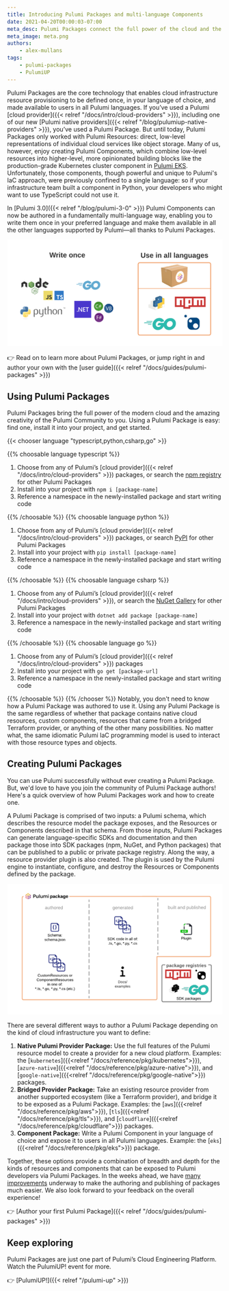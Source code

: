 ```yaml
---
title: Introducing Pulumi Packages and multi-language Components
date: 2021-04-20T00:00:03-07:00
meta_desc: Pulumi Packages connect the full power of the cloud and the creativity of the Pulumi Community to the Pulumi Cloud Engineering Platform
meta_image: meta.png
authors:
    - alex-mullans
tags:
    - pulumi-packages
    - PulumiUP
---
```


Pulumi Packages are the core technology that enables cloud infrastructure resource provisioning to be defined once, in your language of choice, and made available to users in all Pulumi languages. If you’ve used a Pulumi [cloud provider]({{< relref "/docs/intro/cloud-providers" >}}), including one of our new [Pulumi native providers]({{< relref "/blog/pulumiup-native-providers" >}}), you’ve used a Pulumi Package. But until today, Pulumi Packages only worked with Pulumi Resources: direct, low-level representations of individual cloud services like object storage. Many of us, however, enjoy creating Pulumi Components, which combine low-level resources into higher-level, more opinionated building blocks like the production-grade Kubernetes cluster component in [Pulumi EKS](https://github.com/pulumi/pulumi-eks/). Unfortunately, those components, though powerful and unique to Pulumi's IaC approach, were previously confined to a single language: so if your infrastructure team built a component in Python, your developers who might want to use TypeScript could not use it.

In [Pulumi 3.0]({{< relref "/blog/pulumi-3-0" >}}) Pulumi Components can now be authored in a fundamentally multi-language way, enabling you to write them once in your preferred language and make them available in all the other languages supported by Pulumi—all thanks to Pulumi Packages.

<!-- more -->

![A diagram showing how Pulumi Package code can be authored in one language and made available in all other languages supported by Pulumi](img/pulumi-package-overview.png)

👉 Read on to learn more about Pulumi Packages, or jump right in and author your own with the [user guide]({{< relref "/docs/guides/pulumi-packages" >}})

## Using Pulumi Packages

Pulumi Packages bring the full power of the modern cloud and the amazing creativity of the Pulumi Community to you. Using a Pulumi Package is easy: find one, install it into your project, and get started.

{{< chooser language "typescript,python,csharp,go" >}}

{{% choosable language typescript %}}

1. Choose from any of Pulumi’s [cloud provider]({{< relref "/docs/intro/cloud-providers" >}}) packages, or search the [npm registry](https://www.npmjs.com/search?q=pulumi) for other Pulumi Packages
1. Install into your project with `npm i [package-name]`
1. Reference a namespace in the newly-installed package and start writing code

{{% /choosable %}}
{{% choosable language python %}}

1. Choose from any of Pulumi’s [cloud provider]({{< relref "/docs/intro/cloud-providers" >}}) packages, or search [PyPI](https://pypi.org/search/?q=pulumi) for other Pulumi Packages
1. Install into your project with `pip install [package-name]`
1. Reference a namespace in the newly-installed package and start writing code

{{% /choosable %}}
{{% choosable language csharp %}}

1. Choose from any of Pulumi’s [cloud provider]({{< relref "/docs/intro/cloud-providers" >}}), or search the [NuGet Gallery](https://www.nuget.org/packages?q=pulumi) for other Pulumi Packages
1. Install into your project with `dotnet add package [package-name]`
1. Reference a namespace in the newly-installed package and start writing code

{{% /choosable %}}
{{% choosable language go %}}

1. Choose from any of Pulumi’s [cloud provider]({{< relref "/docs/intro/cloud-providers" >}}) packages
1. Install into your project with `go get [package-url]`
1. Reference a namespace in the newly-installed package and start writing code

{{% /choosable %}}
{{% /chooser %}}
Notably, you don't need to know how a Pulumi Package was authored to use it. Using any Pulumi Package is the same regardless of whether that package contains native cloud resources, custom components, resources that came from a bridged Terraform provider, or anything of the other many possibilities. No matter what, the same idiomatic Pulumi IaC programming model is used to interact with those resource types and objects.

## Creating Pulumi Packages

You can use Pulumi successfully without ever creating a Pulumi Package. But, we'd love to have you join the community of Pulumi Package authors! Here's a quick overview of how Pulumi Packages work and how to create one.

A Pulumi Package is comprised of two inputs: a Pulumi schema, which describes the resource model the package exposes, and the Resources or Components described in that schema. From those inputs, Pulumi Packages can generate language-specific SDKs and documentation and then package those into SDK packages (npm, NuGet, and Python packages) that can be published to a public or private package registry. Along the way, a resource provider plugin is also created. The plugin is used by the Pulumi engine to instantiate, configure, and destroy the Resources or Components defined by the package.

![A graphic representation of the parts of a Pulumi Package](img/pulumi-package-concepts.png)

There are several different ways to author a Pulumi Package depending on the kind of cloud infrastructure you want to define:

1. **Native Pulumi Provider Package:** Use the full features of the Pulumi resource model to create a provider for a new cloud platform. Examples: the [`kubernetes`]({{<relref "/docs/reference/pkg/kubernetes">}}), [`azure-native`]({{<relref "/docs/reference/pkg/azure-native">}}), and [`google-native`]({{<relref "/docs/reference/pkg/google-native">}}) packages.
2. **Bridged Provider Package:** Take an existing resource provider from another supported ecosystem (like a Terraform provider), and bridge it to be exposed as a Pulumi Package. Examples: the [`aws`]({{<relref "/docs/reference/pkg/aws">}}), [`tls`]({{<relref "/docs/reference/pkg/tls">}}), and [`cloudflare`]({{<relref "/docs/reference/pkg/cloudflare">}}) packages.
3. **Component Package:** Write a Pulumi Component in your language of choice and expose it to users in all Pulumi languages. Example: the [`eks`]({{<relref "/docs/reference/pkg/eks">}}) package.

Together, these options provide a combination of breadth and depth for the kinds of resources and components that can be exposed to Pulumi developers via Pulumi Packages. In the weeks ahead, we have [many improvements](https://github.com/pulumi/pulumi/issues/6804) underway to make the authoring and publishing of packages much easier. We also look forward to your feedback on the overall experience!

👉 [Author your first Pulumi Package]({{< relref "/docs/guides/pulumi-packages" >}})

## Keep exploring

Pulumi Packages are just one part of Pulumi’s Cloud Engineering Platform. Watch the PulumiUP! event for more.

👉 [PulumiUP!]({{< relref "/pulumi-up" >}})
